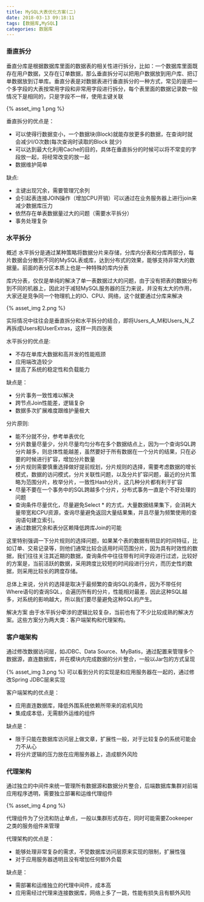 ```yaml
---
title: MySQL大表优化方案(二)
date: 2018-03-13 09:18:11
tags: [数据库,MySQL]
categories: 数据库
---
```


### 垂直拆分

垂直分库是根据数据库里面的数据表的相关性进行拆分，比如：一个数据库里面既存在用户数据，又存在订单数据，那么垂直拆分可以把用户数据放到用户库、把订单数据放到订单库。垂直分表是对数据表进行垂直拆分的一种方式，常见的是把一个多字段的大表按常用字段和非常用字段进行拆分，每个表里面的数据记录数一般情况下是相同的，只是字段不一样，使用主键关联

{% asset_img 1.png %}


垂直拆分的优点是：

* 可以使得行数据变小，一个数据块(Block)就能存放更多的数据，在查询时就会减少I/O次数(每次查询时读取的Block 就少)
* 可以达到最大化利用Cache的目的，具体在垂直拆分的时候可以将不常变的字段放一起，将经常改变的放一起
* 数据维护简单


缺点:

* 主键出现冗余，需要管理冗余列
* 会引起表连接JOIN操作（增加CPU开销）可以通过在业务服务器上进行join来减少数据库压力
* 依然存在单表数据量过大的问题（需要水平拆分）
* 事务处理复杂

<!-- more -->
### 水平拆分

概述
水平拆分是通过某种策略将数据分片来存储，分库内分表和分库两部分，每片数据会分散到不同的MySQL表或库，达到分布式的效果，能够支持非常大的数据量。前面的表分区本质上也是一种特殊的库内分表

库内分表，仅仅是单纯的解决了单一表数据过大的问题，由于没有把表的数据分布到不同的机器上，因此对于减轻MySQL服务器的压力来说，并没有太大的作用，大家还是竞争同一个物理机上的IO、CPU、网络，这个就要通过分库来解决

{% asset_img 2.png %}

实际情况中往往会是垂直拆分和水平拆分的结合，即将Users_A_M和Users_N_Z再拆成Users和UserExtras，这样一共四张表


水平拆分的优点是:

* 不存在单库大数据和高并发的性能瓶颈
* 应用端改造较少
* 提高了系统的稳定性和负载能力


缺点是：

* 分片事务一致性难以解决
* 跨节点Join性能差，逻辑复杂
* 数据多次扩展难度跟维护量极大


分片原则:

* 能不分就不分，参考单表优化
* 分片数量尽量少，分片尽量均匀分布在多个数据结点上，因为一个查询SQL跨分片越多，则总体性能越差，虽然要好于所有数据在一个分片的结果，只在必要的时候进行扩容，增加分片数量
* 分片规则需要慎重选择做好提前规划，分片规则的选择，需要考虑数据的增长模式，数据的访问模式，分片关联性问题，以及分片扩容问题，最近的分片策略为范围分片，枚举分片，一致性Hash分片，这几种分片都有利于扩容
* 尽量不要在一个事务中的SQL跨越多个分片，分布式事务一直是个不好处理的问题
* 查询条件尽量优化，尽量避免Select * 的方式，大量数据结果集下，会消耗大量带宽和CPU资源，查询尽量避免返回大量结果集，并且尽量为频繁使用的查询语句建立索引。
* 通过数据冗余和表分区赖降低跨库Join的可能


这里特别强调一下分片规则的选择问题，如果某个表的数据有明显的时间特征，比如订单、交易记录等，则他们通常比较合适用时间范围分片，因为具有时效性的数据，我们往往关注其近期的数据，查询条件中往往带有时间字段进行过滤，比较好的方案是，当前活跃的数据，采用跨度比较短的时间段进行分片，而历史性的数据，则采用比较长的跨度存储。

总体上来说，分片的选择是取决于最频繁的查询SQL的条件，因为不带任何Where语句的查询SQL，会遍历所有的分片，性能相对最差，因此这种SQL越多，对系统的影响越大，所以我们要尽量避免这种SQL的产生。


解决方案
由于水平拆分牵涉的逻辑比较复杂，当前也有了不少比较成熟的解决方案。这些方案分为两大类：客户端架构和代理架构。

### 客户端架构
通过修改数据访问层，如JDBC、Data Source、MyBatis，通过配置来管理多个数据源，直连数据库，并在模块内完成数据的分片整合，一般以Jar包的方式呈现

{% asset_img 3.png %}
可以看到分片的实现是和应用服务器在一起的，通过修改Spring JDBC层来实现

客户端架构的优点是：

* 应用直连数据库，降低外围系统依赖所带来的宕机风险
* 集成成本低，无需额外运维的组件


缺点是：

* 限于只能在数据库访问层上做文章，扩展性一般，对于比较复杂的系统可能会力不从心
* 将分片逻辑的压力放在应用服务器上，造成额外风险


### 代理架构
通过独立的中间件来统一管理所有数据源和数据分片整合，后端数据库集群对前端应用程序透明，需要独立部署和运维代理组件

{% asset_img 4.png %}

代理组件为了分流和防止单点，一般以集群形式存在，同时可能需要Zookeeper之类的服务组件来管理

代理架构的优点是：

* 能够处理非常复杂的需求，不受数据库访问层原来实现的限制，扩展性强
* 对于应用服务器透明且没有增加任何额外负载


缺点是：

* 需部署和运维独立的代理中间件，成本高
* 应用需经过代理来连接数据库，网络上多了一跳，性能有损失且有额外风险
